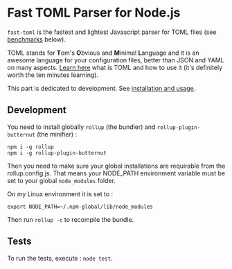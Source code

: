 # Fast TOML Parser for Node.js

`fast-toml` is the fastest and lightest Javascript parser for TOML files (see [benchmarks](#benchmarks) below).

TOML stands for **T**om's **O**bvious and **M**inimal **L**anguage and it is an awesome language for your configuration files, better than JSON and YAML on many aspects. [Learn here](https://github.com/toml-lang/toml) what is TOML and how to use it (it's definitely worth the ten minutes learning).

This part is dedicated to development. See [installation and usage](https://www.npmjs.com/package/fast-toml).


## Development
You need to install globally `rollup` (the bundler) and `rollup-plugin-butternut` (the minifier) :

```
npm i -g rollup
npm i -g rollup-plugin-butternut
```

Then you need to make sure your global installations are requirable from the rollup.config.js. That means your NODE_PATH environment variable must be set to your global `node_modules` folder.

On my Linux environment it is set to :

```shell
export NODE_PATH=~/.npm-global/lib/node_modules
```

Then run `rollup -c` to recompile the bundle.

## Tests
To run the tests, execute : `node test`.